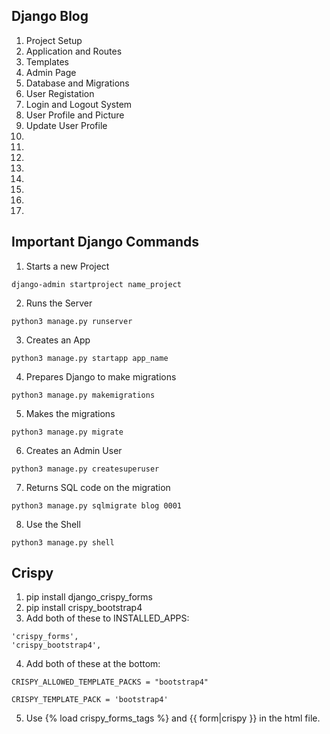 ## Django Blog
<ol>
    <li>Project Setup</li>
    <li>Application and Routes</li>
    <li>Templates</li>
    <li>Admin Page</li>
    <li>Database and Migrations</li>
    <li>User Registation</li>
    <li>Login and Logout System</li>
    <li>User Profile and Picture</li>
    <li>Update User Profile</li>
    <li></li>
    <li></li>
    <li></li>
    <li></li>
    <li></li>
    <li></li>
    <li></li>
    <li></li>
</ol>

## Important Django Commands

1) Starts a new Project
```
django-admin startproject name_project
```

2) Runs the Server
```
python3 manage.py runserver
```

3) Creates an App
```
python3 manage.py startapp app_name
```

4) Prepares Django to make migrations
```
python3 manage.py makemigrations
```

5) Makes the migrations
```
python3 manage.py migrate
```

6) Creates an Admin User
```
python3 manage.py createsuperuser 
```

7) Returns SQL code on the migration
```
python3 manage.py sqlmigrate blog 0001
```

8) Use the Shell
```
python3 manage.py shell
```

## Crispy
1) pip install django_crispy_forms
2) pip install crispy_bootstrap4
3) Add both of these to INSTALLED_APPS:
```
'crispy_forms',
'crispy_bootstrap4',
```
4) Add both of these at the bottom:
```
CRISPY_ALLOWED_TEMPLATE_PACKS = "bootstrap4"

CRISPY_TEMPLATE_PACK = 'bootstrap4'
```
5) Use {% load crispy_forms_tags %} and {{ form|crispy }} in the html file.

